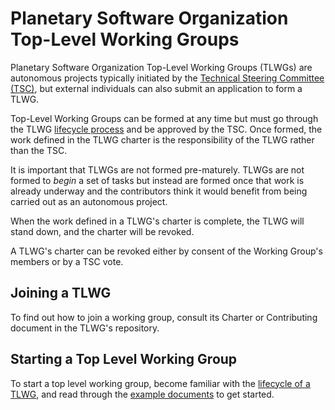# Planetary Software Organization Top-Level Working Groups

Planetary Software Organization Top-Level Working Groups (TLWGs)
are autonomous projects typically initiated by the [Technical
Steering Committee (TSC)](TSC-Charter.md), but external individuals can
also submit an application to form a TLWG.

Top-Level Working Groups can be formed at any time but must go
through the TLWG [lifecycle process](Lifecycle.md) and be approved
by the TSC.  Once formed, the work defined in the TLWG charter is
the responsibility of the TLWG rather than the TSC.

It is important that TLWGs are not formed pre-maturely. TLWGs are
not formed to *begin* a set of tasks but instead are
formed once that work is already underway and the contributors think
it would benefit from being carried out as an autonomous project.

When the work defined in a TLWG's charter is complete, the TLWG will
stand down, and the charter will be revoked.

A TLWG's charter can be revoked either by consent of the Working
Group's members or by a TSC vote.

## Joining a TLWG

To find out how to join a working group, consult its Charter or
Contributing document in the TLWG's repository.

## Starting a Top Level Working Group

To start a top level working group, become familiar with the
[lifecycle of a TLWG](Lifecycle.md), and read through the [example
documents](Bootstrap-Policies/) to get started.

